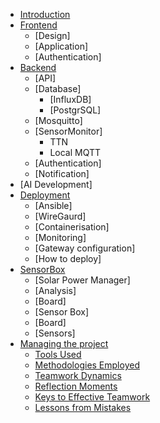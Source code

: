 - [Introduction](introduction.md)
- [Frontend](frontend/README.md)
  - [Design]
  - [Application]
  - [Authentication]
- [Backend](backend/README.md)
  - [API]
  - [Database]
    - [InfluxDB]
    - [PostgrSQL]
  - [Mosquitto]
  - [SensorMonitor]
    - TTN
    - Local MQTT
  - [Authentication]
  - [Notification]
- [AI Development]
- [Deployment](deployment/README.md)
  - [Ansible]
  - [WireGaurd]
  - [Containerisation]
  - [Monitoring]
  - [Gateway configuration]
  - [How to deploy]
- [SensorBox](sensorbox/README.md)
  - [Solar Power Manager]
  - [Analysis]
  - [Board]
  - [Sensor Box]
  - [Board]
  - [Sensors]
- [Managing the project](projectmethodology/README.md)
  - [Tools Used](projectmethodology/toolsused.md)
  - [Methodologies Employed](projectmethodology/methodologiesemployed.md)
  - [Teamwork Dynamics](projectmethodology/teamworkdynamics.md)
  - [Reflection Moments](projectmethodology/reflectionmoments.md)
  - [Keys to Effective Teamwork](projectmethodology/keystoeffectiveteamwork.md)
  - [Lessons from Mistakes](projectmethodology/lessonsfrommistakes.md)

